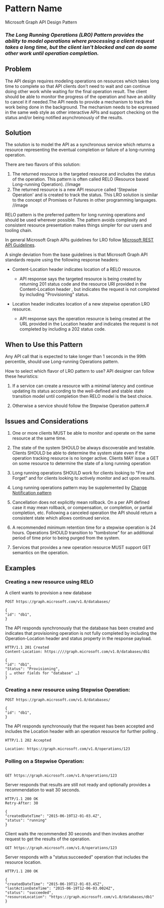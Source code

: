 # Pattern Name

Microsoft Graph API Design Pattern

### *The Long Running Operations (LRO) Pattern provides the ability to model operations where processing a client request takes a long time, but the client isn't blocked and can do some other work until operation completion.*

## Problem

The API design requires modeling operations on resources which takes long time
to complete so that API clients don't need to wait and can continue doing other
work while waiting for the final operation result. The client should be able to
monitor the progress of the operation and have an ability to cancel it if
needed.The API needs to provide a mechanism to track the work
being done in the background. The mechanism needs to be expressed in the same
web style as other interactive APIs and support checking on the status and/or
being notified asynchronously of the results.

## Solution

The solution is to model the API as a synchronous service which returns a
resource representing the eventual completion or failure of a long-running
operation.

There are two flavors of this solution:

1.  The returned resource is the targeted resource and includes the status of
    the operation. This pattern is often called RELO (Resource based
    Long-running Operation).
//image
2.  The returned resource is a new API resource called 'Stepwise Operation' and
    is created to track the status. This LRO solution is similar to the concept
    of Promises or Futures in other programming languages.
//image

RELO pattern is the preferred pattern for long running operations and should be
used wherever possible. The pattern avoids complexity and consistent resource
presentation makes things simpler for our users and tooling chain.

In general Microsoft Graph APIs guidelines for LRO follow [Microsoft REST API
Guidelines](https://github.com/microsoft/api-guidelines/blob/vNext/graph/GuidelinesGraph.md).

A single deviation from the base guidelines is that Microsoft Graph API
standards require using the following response headers:

-   Content-Location header indicates location of a RELO resource.

    -   API response says the targeted resource is being created by returning 201 status code and the resource URI provided in the Content-Location header , but indicates the request is
        not completed by including "Provisioning" status.

-   Location header indicates location of a new stepwise operation LRO resource.
   
    -    API response says the operation resource is being created at the URL
        provided in the Location header and indicates the request is
        not completed by including a 202 status code.

## When to Use this Pattern


 Any API call that is expected to take longer than 1 seconds in the 99th percentile, should use Long-running Operations pattern.

How to select which flavor of LRO pattern to use? API designer can follow these
heuristics:

1.  If a service can create a resource with a minimal latency and continue
    updating its status according to the well-defined and stable state
    transition model until completion then RELO model is the best choice.

2.  Otherwise a service should follow the Stepwise Operation pattern.# 
 

## Issues and Considerations

1.  One or more clients MUST be able to monitor and operate on the same resource
    at the same time.

2.  The state of the system SHOULD be always discoverable and testable. Clients
    SHOULD be able to determine the system state even if the operation tracking
    resource is no longer active. Clients MAY issue a GET on some resource to
    determine the state of a long running operation

3.  Long running operations SHOULD work for clients looking to "Fire and Forget"
    and for clients looking to actively monitor and act upon results.

4.  Long running operations pattern may be supplemented by [Change Notification
    pattern](change-notification.md)

5.  Cancellation does not explicitly mean rollback. On a per API defined case it
    may mean rollback, or compensation, or completion, or partial completion,
    etc. Following a canceled operation the API should return a consistent state which allows
    continued service.

6.  A recommended minimum retention time for a stepwise operation is 24 hours.
    Operations SHOULD transition to "tombstone" for an additional period of time
    prior to being purged from the system.
    
7.  Services that provides a new operation resource MUST support GET semantics on the operation.



## Examples


###  Creating a new resource using RELO

A client wants to provision a new database

```
POST https://graph.microsoft.com/v1.0/databases/

{
"id": "db1",
}
```

The API responds synchronously that the database has been created and indicates
that provisioning operation is not fully completed by including the
Operation-Location header and status property in the response payload.

```
HTTP/1.1 201 Created
Content-Location: https:////graph.microsoft.com/v1.0/databases/db1

{
"id": "db1",
"Status": "Provisioning",
[ … other fields for "database" …]
}
```

### Creating a new resource using Stepwise Operation:

```
POST https://graph.microsoft.com/v1.0/databases/

{
"id": "db1",
}
```

The API responds synchronously that the request has been accepted and includes
the Location header with an operation resource for further polling .

```
HTTP/1.1 202 Accepted

Location: https://graph.microsoft.com/v1.0/operations/123

```

### Polling on a Stepwise Operation:

```

GET https://graph.microsoft.com/v1.0/operations/123
```

Server responds that results are still not ready and optionally provides a
recommendation to wait 30 seconds.

```
HTTP/1.1 200 OK
Retry-After: 30

{
"createdDateTime": "2015-06-19T12-01-03.4Z",
"status": "running"
}
```
Client waits the recommended 30 seconds and then invokes another request to get
the results of the operation.

```
GET https://graph.microsoft.com/v1.0/operations/123
```


Server responds with a "status:succeeded" operation that includes the resource
location.

```
HTTP/1.1 200 OK

{
"createdDateTime": "2015-06-19T12-01-03.45Z",
"lastActionDateTime": "2015-06-19T12-06-03.0024Z",
"status": "succeeded",
"resourceLocation": "https://graph.microsoft.com/v1.0/databases/db1"
}
```
